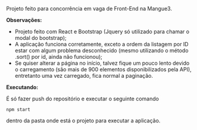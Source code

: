 Projeto feito para concorrência em vaga de Front-End na Mangue3.

**Observações:**

- Projeto feito com React e Bootstrap (Jquery só utilizado para chamar o modal do bootstrap);
- A aplicação funciona corretamente, exceto a ordem da listagem por ID estar com algum problema desconhecido (mesmo utilizando o método .sort() por id, ainda não funcionou);
- Se quiser alterar a página no início, talvez fique um pouco lento devido o carregamento (são mais de 900 elementos disponibilizados pela API), entretanto uma vez carregado, fica normal a paginação.


**Executando:**

É só fazer push do repositório e executar o seguinte comando 

    npm start 

dentro da pasta onde está o projeto para executar a aplicação.
